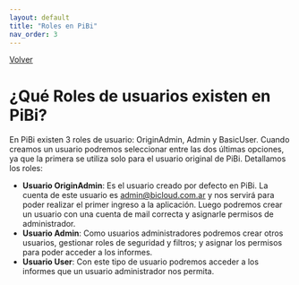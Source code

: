 ```yaml
---
layout: default
title: "Roles en PiBi"
nav_order: 3
---
```

[Volver](index.md)

# ¿Qué Roles de usuarios existen en PiBi? 
En PiBi existen 3 roles de usuario: OriginAdmin, Admin y BasicUser. Cuando creamos un usuario podremos seleccionar entre las dos últimas opciones, ya que la primera se utiliza solo para el usuario original de PiBi. Detallamos los roles: 
- **Usuario OriginAdmin**: Es el usuario creado por defecto en PiBi. La cuenta de este usuario es admin@bicloud.com.ar y nos servirá para poder realizar el primer ingreso a la aplicación. Luego podremos crear un usuario con una cuenta de mail correcta y asignarle permisos de administrador. 
- **Usuario Admin**: Como usuarios administradores podremos crear otros usuarios, gestionar roles de seguridad y filtros; y asignar los permisos para poder acceder a los informes.  
- **Usuario User**: Con este tipo de usuario podremos acceder a los informes que un usuario administrador nos permita. 

 

 

 